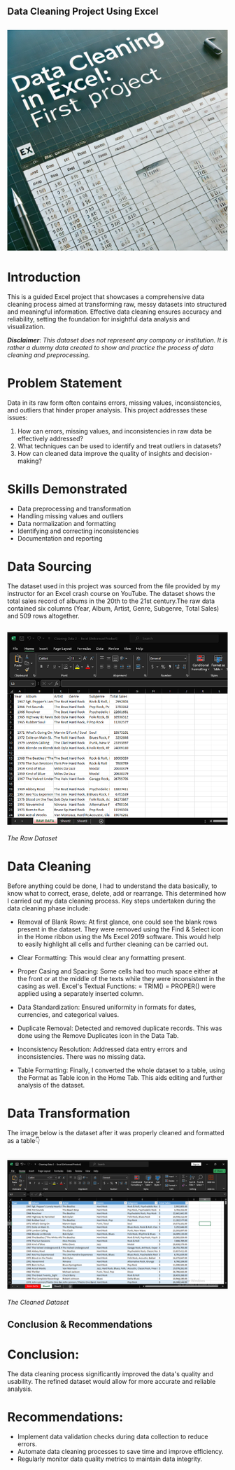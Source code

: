 ## Data Cleaning Project Using Excel

![](Data_cleaning_image_intro.png.webp)
---

# Introduction 
This is a guided Excel project that showcases a comprehensive data cleaning process aimed at transforming raw, messy datasets into structured and meaningful information. Effective data cleaning ensures accuracy and reliability, setting the foundation for insightful data analysis and visualization.

**_Disclaimer_**: _This dataset does not represent any company or institution. It is rather a dummy data created to show and practice the process of data cleaning and preprocessing._
# Problem Statement
Data in its raw form often contains errors, missing values, inconsistencies, and outliers that hinder proper analysis. This project addresses these issues:
1. How can errors, missing values, and inconsistencies in raw data be effectively addressed?
2. What techniques can be used to identify and treat outliers in datasets?
3. How can cleaned data improve the quality of insights and decision-making?

# Skills Demonstrated
- Data preprocessing and transformation
- Handling missing values and outliers
- Data normalization and formatting
- Identifying and correcting inconsistencies
- Documentation and reporting

# Data Sourcing
The dataset used in this project was sourced from the file provided by my instructor for an Excel crash course on YouTube. The dataset shows the total sales record of albums in the 20th to the 21st century.The raw data contained six columns (Year, Album, Artist, Genre, Subgenre, Total Sales) and 509 rows altogether.

![](Excel_Raw_Data.PNG)
---
_The Raw Dataset_

# Data Cleaning
Before anything could be done, I had to understand the data basically, to know what to correct, erase, delete, add or rearrange. This determined how I carried out my data cleaning process.
Key steps undertaken during the data cleaning phase include:

- Removal of Blank Rows: At first glance, one could see the blank rows present in the dataset. They were removed using the Find & Select icon in the Home ribbon using the Ms Excel 2019 software. This would help to easily highlight all cells and further cleaning can be carried out.
- Clear Formatting: This would clear any formatting present.
- Proper Casing and Spacing: Some cells had too much space either at the front or at the middle of the texts while they were inconsistent in the casing as well.
 Excel's Textual Functions:
  = TRIM()
  = PROPER()
 were applied using a separately inserted column.
  
- Data Standardization: Ensured uniformity in formats for dates, currencies, and categorical values.
- Duplicate Removal: Detected and removed duplicate records. This was done using the Remove Duplicates icon in the Data Tab.
- Inconsistency Resolution: Addressed data entry errors and inconsistencies. There was no missing data.
- Table Formatting: Finally, I converted the whole dataset to a table, using the Format as Table icon in the Home Tab. This aids editing and further analysis of the dataset.

# Data Transformation 
The image below is the dataset after it was properly cleaned and formatted as a table👇

![](Excel_Clean_Data.PNG)
---
_The Cleaned Dataset_
## Conclusion & Recommendations

# Conclusion:
The data cleaning process significantly improved the data's quality and usability. The refined dataset would allow for more accurate and reliable analysis.

# Recommendations:
- Implement data validation checks during data collection to reduce errors.
- Automate data cleaning processes to save time and improve efficiency.
- Regularly monitor data quality metrics to maintain data integrity.

